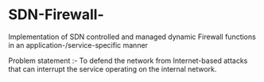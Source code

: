 # SDN-Firewall-
Implementation of SDN controlled and managed dynamic Firewall functions in an application-/service-specific manner 

Problem statement :- To defend the network from Internet-based attacks that can interrupt the service operating on the internal network.
